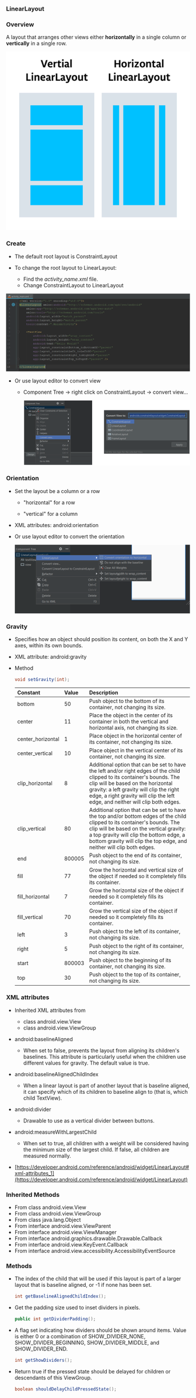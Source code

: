 ### LinearLayout

### Overview

A layout that arranges other views either **horizontally** in a single column or **vertically** in a single row.

<img src="https://github.com/fwangyt/Android-App-Dev-1/raw/master/8/images/linear_layout_1.png" alt="linear_layout_1" style="zoom:67%;" />

### Create

- The default root layout is ConstraintLayout

- To change the root layout to LinearLayout:
  - Find the *activity_name.xml* file.
  - Change ConstraintLayout to LinearLayout

<img src="https://github.com/fwangyt/Android-App-Dev-1/raw/master/8/images/linear_layout_2.png" alt="linear_layout_2" style="zoom: 67%;" />

- Or use layout editor to convert view

  - Component Tree -> right click on ConstraintLayout -> convert view…

    <img src="https://github.com/fwangyt/Android-App-Dev-1/raw/master/8/images/linear_layout_3.png" alt="linear_layout_3" style="zoom: 67%;" />

### Orientation

- Set the layout be a column or a row

  - "horizontal" for a row

  - "vertical" for a column

- XML attributes: android:orientation

- Or use layout editor to convert the orientation

  <img src="https://github.com/fwangyt/Android-App-Dev-1/raw/master/8/images/linear_layout_4.png" alt="linear_layout_4" style="zoom: 50%;" />

### Gravity

- Specifies how an object should position its content, on both the X and Y axes, within its own bounds.

- XML attribute: android:gravity

- Method

  ```java
  void setGravity(int);
  ```

  | Constant          | Value  | Description                                                  |
  | ----------------- | ------ | ------------------------------------------------------------ |
  | bottom            | 50     | Push object to the bottom of its container, not changing its size. |
  | center            | 11     | Place the object in the center of its container in both the vertical  and horizontal axis, not changing its size. |
  | center_horizontal | 1      | Place object in the horizontal center of its container, not changing  its size. |
  | center_vertical   | 10     | Place object in the vertical center of its container, not changing  its size. |
  | clip_horizontal   | 8      | Additional option that can be set to have the left and/or right edges  of the child clipped to its container's bounds. The clip will be based on the  horizontal gravity: a left gravity will clip the right edge, a right gravity  will clip the left edge, and neither will clip both edges. |
  | clip_vertical     | 80     | Additional option that can be set to have the top and/or bottom edges  of the child clipped to its container's bounds. The clip will be based on the  vertical gravity: a top gravity will clip the bottom edge, a bottom gravity  will clip the top edge, and neither will clip both edges. |
  | end               | 800005 | Push object to the end of its container, not changing its size. |
  | fill              | 77     | Grow the horizontal and vertical size of the object if needed so it  completely fills its container. |
  | fill_horizontal   | 7      | Grow the horizontal size of the object if needed so it completely  fills its container. |
  | fill_vertical     | 70     | Grow the vertical size of the object if needed so it completely fills  its container. |
  | left              | 3      | Push object to the left of its container, not changing its size. |
  | right             | 5      | Push object to the right of its container, not changing its size. |
  | start             | 800003 | Push object to the beginning of its container, not changing its size. |
  | top               | 30     | Push object to the top of its container, not changing its size. |

### XML attributes

- Inherited XML attributes from 
  - class android.view.View
  - class android.view.ViewGroup

- android:baselineAligned
  - When set to false, prevents the layout from aligning its children's baselines. This attribute is particularly useful when the children use different values for gravity. The default value is true.
- android:baselineAlignedChildIndex
  - When a linear layout is part of another layout that is baseline aligned, it can specify which of its children to baseline align to (that is, which child TextView).
- android:divider
  - Drawable to use as a vertical divider between buttons.
- android:measureWithLargestChild
  - When set to true, all children with a weight will be considered having the minimum size of the largest child. If false, all children are measured normally.
- [https://developer.android.com/reference/android/widget/LinearLayout#xml-attributes_1](https://developer.android.com/reference/android/widget/LinearLayout)

### Inherited Methods

- From class android.view.View
- From class android.view.ViewGroup
- From class java.lang.Object 
- From interface android.view.ViewParent
- From interface android.view.ViewManager
- From interface android.graphics.drawable.Drawable.Callback
- From interface android.view.KeyEvent.Callback
- From interface android.view.accessibility.AccessibilityEventSource

### Methods

- The index of the child that will be used if this layout is part of a larger layout that is baseline aligned, or -1 if none has been set.

  ```java
  int getBaselineAlignedChildIndex();
  ```

- Get the padding size used to inset dividers in pixels.

  ```java
  public int getDividerPadding();
  ```

- A flag set indicating how dividers should be shown around items. Value is either 0 or a combination of SHOW_DIVIDER_NONE, SHOW_DIVIDER_BEGINNING, SHOW_DIVIDER_MIDDLE, and SHOW_DIVIDER_END.

  ```java
  int getShowDividers();
  ```

- Return true if the pressed state should be delayed for children or descendants of this ViewGroup.

  ```java
  boolean shouldDelayChildPressedState();
  ```